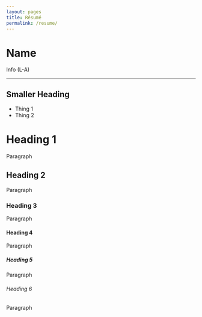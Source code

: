 ```yaml
---
layout: pages
title: Résumé
permalink: /resume/
---
```


# Name
Info (L-A)
***
## Smaller Heading
* Thing 1
* Thing 2

# Heading 1
Paragraph
## Heading 2
Paragraph
### Heading 3
Paragraph
#### Heading 4
Paragraph
##### Heading 5
Paragraph
###### Heading 6
Paragraph


